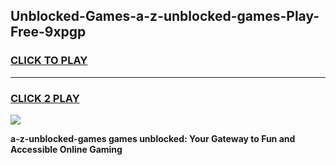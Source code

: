 
## Unblocked-Games-a-z-unblocked-games-Play-Free-9xpgp
<h3>
<a href="https://premium76.site?title=a-z-unblocked-games&ref=18A1">CLICK TO PLAY</a></h3>
<hr>

<h3>
<a href="https://premium76.site?title=a-z-unblocked-games&ref=18A1">CLICK 2 PLAY</a>
  
</h3>

<a href="https://premium76.site?title=a-z-unblocked-games&ref=18A1"><img src="https://clearcache.store/games.png"></a>


**a-z-unblocked-games games unblocked: Your Gateway to Fun and Accessible Online Gaming**
